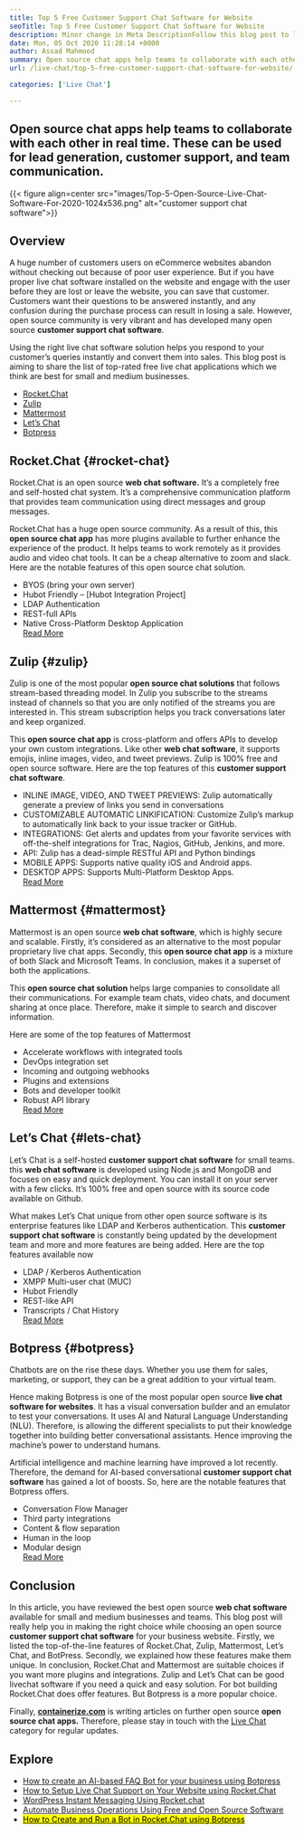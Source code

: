 ```yaml
---
title: Top 5 Free Customer Support Chat Software for Website
seoTitle: Top 5 Free Customer Support Chat Software for Website
description: Minor change in Meta DescriptionFollow this blog post to learn about the top 5 free customer support chat software. These tools facilitate your customer service representative and drive sales.
date: Mon, 05 Oct 2020 11:28:14 +0000
author: Assad Mahmood
summary: Open source chat apps help teams to collaborate with each other in real time. These can be used for lead generation, customer support, and team communication.
url: /live-chat/top-5-free-customer-support-chat-software-for-website/

categories: ['Live Chat']

---
```

## Open source chat apps help teams to collaborate with each other in real time. These can be used for lead generation, customer support, and team communication.

{{< figure align=center src="images/Top-5-Open-Source-Live-Chat-Software-For-2020-1024x536.png" alt="customer support chat software">}}  

## Overview

A huge number of customers users on eCommerce websites abandon without checking out because of poor user experience. But if you have proper live chat software installed on the website and engage with the user before they are lost or leave the website, you can save that customer. Customers want their questions to be answered instantly, and any confusion during the purchase process can result in losing a sale. However, open source community is very vibrant and has developed many open source **customer support chat software**.

Using the right live chat software solution helps you respond to your customer’s queries instantly and convert them into sales. This blog post is aiming to share the list of top-rated free live chat applications which we think are best for small and medium businesses.

  * [Rocket.Chat][1]
  * [Zulip][2]
  * [Mattermost][3]
  * [Let’s Chat][4]
  * [Botpress][5]

## **Rocket.Chat** {#rocket-chat}

Rocket.Chat is an open source **web chat software.** It’s a completely free and self-hosted chat system. It’s a comprehensive communication platform that provides team communication using direct messages and group messages.

Rocket.Chat has a huge open source community. As a result of this, this **open source chat app** has more plugins available to further enhance the experience of the product. It helps teams to work remotely as it provides audio and video chat tools. It can be a cheap alternative to zoom and slack. Here are the notable features of this open source chat solution.

  * BYOS (bring your own server)
  * Hubot Friendly – [Hubot Integration Project]
  * LDAP Authentication
  * REST-full APIs
  * Native Cross-Platform Desktop Application  
    [Read More][6]

## **Zulip** {#zulip}

Zulip is one of the most popular **open source chat solutions** that follows stream-based threading model. In Zulip you subscribe to the streams instead of channels so that you are only notified of the streams you are interested in. This stream subscription helps you track conversations later and keep organized.

This **open source chat app** is cross-platform and offers APIs to develop your own custom integrations. Like other **web chat software**, it supports emojis, inline images, video, and tweet previews. Zulip is 100% free and open source software. Here are the top features of this **customer support chat software**.

  * INLINE IMAGE, VIDEO, AND TWEET PREVIEWS: Zulip automatically generate a preview of links you send in conversations
  * CUSTOMIZABLE AUTOMATIC LINKIFICATION: Customize Zulip’s markup to automatically link back to your issue tracker or GitHub.
  * INTEGRATIONS: Get alerts and updates from your favorite services with off-the-shelf integrations for Trac, Nagios, GitHub, Jenkins, and more.
  * API: Zulip has a dead-simple RESTful API and Python bindings
  * MOBILE APPS: Supports native quality iOS and Android apps.
  * DESKTOP APPS: Supports Multi-Platform Desktop Apps.  
    [Read More][7]

## **Mattermost** {#mattermost}

Mattermost is an open source **web chat software**, which is highly secure and scalable. Firstly, it’s considered as an alternative to the most popular proprietary live chat apps. Secondly, this **open source chat app** is a mixture of both Slack and Microsoft Teams. In conclusion, makes it a superset of both the applications.

This **open source chat solution** helps large companies to consolidate all their communications. For example team chats, video chats, and document sharing at once place. Therefore, make it simple to search and discover information.

Here are some of the top features of Mattermost

  * Accelerate workflows with integrated tools
  * DevOps integration set
  * Incoming and outgoing webhooks
  * Plugins and extensions
  * Bots and developer toolkit
  * Robust API library  
    [Read More][8]

## **Let’s Chat** {#lets-chat}

Let’s Chat is a self-hosted **customer support chat software** for small teams. this **web chat software** is developed using Node.js and MongoDB and focuses on easy and quick deployment. You can install it on your server with a few clicks. It’s 100% free and open source with its source code available on Github.

What makes Let’s Chat unique from other open source software is its enterprise features like LDAP and Kerberos authentication. This **customer support chat software** is constantly being updated by the development team and more and more features are being added. Here are the top features available now

  * LDAP / Kerberos Authentication
  * XMPP Multi-user chat (MUC)
  * Hubot Friendly
  * REST-like API
  * Transcripts / Chat History  
    [Read More][9]

## **Botpress** {#botpress}

Chatbots are on the rise these days. Whether you use them for sales, marketing, or support, they can be a great addition to your virtual team.

Hence making Botpress is one of the most popular open source **live chat software for websites**. It has a visual conversation builder and an emulator to test your conversations. It uses AI and Natural Language Understanding (NLU). Therefore, is allowing the different specialists to put their knowledge together into building better conversational assistants. Hence improving the machine’s power to understand humans.

Artificial intelligence and machine learning have improved a lot recently. Therefore, the demand for AI-based conversational **customer support chat software** has gained a lot of boosts. So, here are the notable features that Botpress offers.

  * Conversation Flow Manager
  * Third party integrations
  * Content & flow separation
  * Human in the loop
  * Modular design  
    [Read More][10]

## Conclusion

In this article, you have reviewed the best open source **web chat software** available for small and medium businesses and teams. This blog post will really help you in making the right choice while choosing an open source **customer support chat software** for your business website. Firstly, we listed the top-of-the-line features of Rocket.Chat, Zulip, Mattermost, Let’s Chat, and BotPress. Secondly, we explained how these features make them unique. In conclusion, Rocket.Chat and Mattermost are suitable choices if you want more plugins and integrations. Zulip and Let’s Chat can be good livechat software if you need a quick and easy solution. For bot building Rocket.Chat does offer features. But Botpress is a more popular choice.

Finally, [**containerize.com**][11] is writing articles on further open source **open source chat apps.** Therefore, please stay in touch with the [Live Chat][12] category for regular updates.

## Explore

  * [How to create an AI-based FAQ Bot for your business using Botpress][13]
  * [How to Setup Live Chat Support on Your Website using Rocket.Chat][14]
  * [WordPress Instant Messaging Using Rocket.chat][15]
  * [Automate Business Operations Using Free and Open Source Software][16]
  * [<mark>How to Create and Run a Bot in Rocket.Chat using Botpress</mark>][17]

 [1]: #rocket-chat
 [2]: #zulip
 [3]: #mattermost
 [4]: #lets-chat
 [5]: #botpress
 [6]: https://products.containerize.com/live-chat/rocketchat
 [7]: https://products.containerize.com/live-chat/zulip
 [8]: https://products.containerize.com/live-chat/mattermost
 [9]: https://products.containerize.com/live-chat/lets-chat
 [10]: https://products.containerize.com/live-chat/botpress
 [11]: https://www.containerize.com/
 [12]: https://products.containerize.com/live-chat/
 [13]: https://blog.containerize.com/live-chat/how-to-create-an-ai-based-faq-bot-for-your-business-using-botpress/

 [14]: https://blog.containerize.com/live-chat/how-to-setup-live-chat-software-on-website-rocket-chat/
 [15]: https://blog.containerize.com/blogging/instantly-communicate-with-customers-using-wordpress-and-rocket-chat/

 [16]: https://blog.containerize.com/blogging/automate-business-operations-using-open-source-software/

 [17]: https://blog.containerize.com/live-chat/how-to-create-and-run-a-bot-in-rocket-chat-using-botpress/

